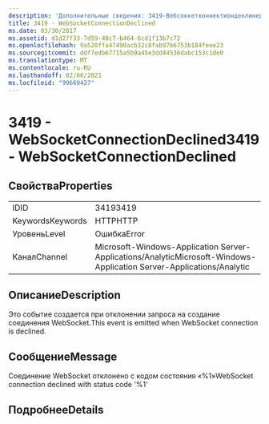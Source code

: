 ```yaml
---
description: 'Дополнительные сведения: 3419-Вебсоккетконнектиондеклинед'
title: 3419 - WebSocketConnectionDeclined
ms.date: 03/30/2017
ms.assetid: d1d27f33-7d59-40c7-b464-6cd1f13b7c72
ms.openlocfilehash: 9a520ffa47490acb32c8fab97b6753b184feee23
ms.sourcegitcommit: ddf7edb67715a5b9a45e3dd44536dabc153c1de0
ms.translationtype: MT
ms.contentlocale: ru-RU
ms.lasthandoff: 02/06/2021
ms.locfileid: "99669427"
---
```

# <a name="3419---websocketconnectiondeclined"></a><span data-ttu-id="b5b75-103">3419 - WebSocketConnectionDeclined</span><span class="sxs-lookup"><span data-stu-id="b5b75-103">3419 - WebSocketConnectionDeclined</span></span>

## <a name="properties"></a><span data-ttu-id="b5b75-104">Свойства</span><span class="sxs-lookup"><span data-stu-id="b5b75-104">Properties</span></span>  
  
|||  
|-|-|  
|<span data-ttu-id="b5b75-105">ID</span><span class="sxs-lookup"><span data-stu-id="b5b75-105">ID</span></span>|<span data-ttu-id="b5b75-106">3419</span><span class="sxs-lookup"><span data-stu-id="b5b75-106">3419</span></span>|  
|<span data-ttu-id="b5b75-107">Keywords</span><span class="sxs-lookup"><span data-stu-id="b5b75-107">Keywords</span></span>|<span data-ttu-id="b5b75-108">HTTP</span><span class="sxs-lookup"><span data-stu-id="b5b75-108">HTTP</span></span>|  
|<span data-ttu-id="b5b75-109">Уровень</span><span class="sxs-lookup"><span data-stu-id="b5b75-109">Level</span></span>|<span data-ttu-id="b5b75-110">Ошибка</span><span class="sxs-lookup"><span data-stu-id="b5b75-110">Error</span></span>|  
|<span data-ttu-id="b5b75-111">Канал</span><span class="sxs-lookup"><span data-stu-id="b5b75-111">Channel</span></span>|<span data-ttu-id="b5b75-112">Microsoft-Windows-Application Server-Applications/Analytic</span><span class="sxs-lookup"><span data-stu-id="b5b75-112">Microsoft-Windows-Application Server-Applications/Analytic</span></span>|  
  
## <a name="description"></a><span data-ttu-id="b5b75-113">Описание</span><span class="sxs-lookup"><span data-stu-id="b5b75-113">Description</span></span>  

 <span data-ttu-id="b5b75-114">Это событие создается при отклонении запроса на создание соединения WebSocket.</span><span class="sxs-lookup"><span data-stu-id="b5b75-114">This event is emitted when WebSocket connection is declined.</span></span>  
  
## <a name="message"></a><span data-ttu-id="b5b75-115">Сообщение</span><span class="sxs-lookup"><span data-stu-id="b5b75-115">Message</span></span>  

 <span data-ttu-id="b5b75-116">Соединение WebSocket отклонено с кодом состояния «%1»</span><span class="sxs-lookup"><span data-stu-id="b5b75-116">WebSocket connection declined with status code '%1'</span></span>  
  
## <a name="details"></a><span data-ttu-id="b5b75-117">Подробнее</span><span class="sxs-lookup"><span data-stu-id="b5b75-117">Details</span></span>
